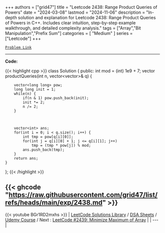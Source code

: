 
+++
authors = ["grid47"]
title = "Leetcode 2438: Range Product Queries of Powers"
date = "2024-03-08"
lastmod = "2024-11-06"
description = "In-depth solution and explanation for Leetcode 2438: Range Product Queries of Powers in C++. Includes clear intuition, step-by-step example walkthrough, and detailed complexity analysis."
tags = ["Array","Bit Manipulation","Prefix Sum"]
categories = [
    "Medium"
]
series = ["Leetcode"]
+++



[`Problem Link`](https://leetcode.com/problems/range-product-queries-of-powers/description/)

---
**Code:**

{{< highlight cpp >}}
class Solution {
public:
    int mod = (int) 1e9 + 7;
    vector<int> productQueries(int n, vector<vector<int>>& q) {
        
        vector<long long> pow;
        long long init = 1;
        while(n) {
            if(n & 1) pow.push_back(init);
            init *= 2;
            n /= 2;
        }
        
        
        
        vector<int> ans;
        for(int i = 0; i < q.size(); i++) {
            int tmp = pow[q[i][0]];
            for(int j = q[i][0] + 1; j <= q[i][1]; j++)
                tmp = (tmp * pow[j]) % mod;
            ans.push_back(tmp);
        }
        return ans;
    }
};
{{< /highlight >}}

{{< ghcode "https://raw.githubusercontent.com/grid47/list/refs/heads/main/exp/2438.md" >}}
---
{{< youtube BGr1RD2mxhs >}}
| [LeetCode Solutions Library](https://grid47.xyz/leetcode/) / [DSA Sheets](https://grid47.xyz/sheets/) / [Udemy Course](https://grid47.xyz/courses/) / Next : [LeetCode #2439: Minimize Maximum of Array](https://grid47.xyz/posts/leetcode-2439-minimize-maximum-of-array-solution/) |
| --- |
